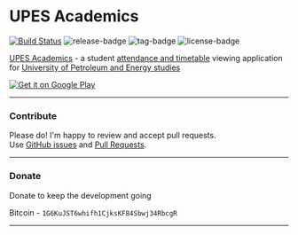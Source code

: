 UPES Academics
===========
[![Build Status][ci-badge]][ci-link] ![release-badge] ![tag-badge] ![license-badge]

[UPES Academics][play-store] - a student [attendance and timetable](https://upes.winnou.net/)  viewing application for [University of Petroleum and Energy studies](http://www.upes.ac.in/)

<a href="https://play.google.com/store/apps/details?id=com.shalzz.attendance">
  <img alt="Get it on Google Play"
       src="https://developer.android.com/images/brand/en_generic_rgb_wo_60.png" />
</a>

---

### Contribute

Please do! I'm happy to review and accept pull requests.<br>
Use [GitHub issues][2] and [Pull Requests][3].

---

### Donate

Donate to keep the development going

Bitcoin  - `1G6KuJST6whifh1CjksKF84Sbwj34RbcgR`

---

[1]: https://github.com/Shalzz/upes-academics/releases
[2]: https://github.com/Shalzz/upes-academics/issues
[3]: https://github.com/Shalzz/upes-academics/pulls
[play-store]: https://play.google.com/store/apps/details?id=com.shalzz.attendance
[ci-badge]: https://travis-ci.org/Shalzz/upes-academics.svg?branch=dev
[ci-link]: https://travis-ci.org/Shalzz/upes-academics
[release-badge]:https://img.shields.io/github/release/shalzz/upes-academics.svg
[tag-badge]: https://img.shields.io/github/tag/shalzz/upes-academics.svg
[license-badge]: https://img.shields.io/badge/license-GPLv3-blue.svg
